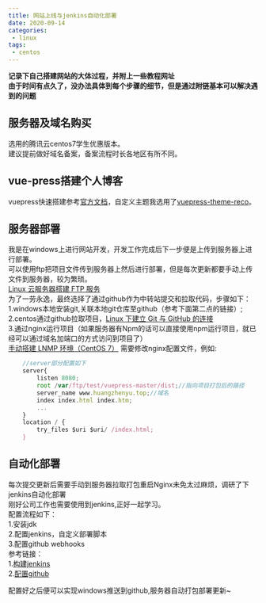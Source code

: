 ```yaml
---
title: 网站上线与jenkins自动化部署
date: 2020-09-14
categories:
 - linux
tags:
 - centos
---
```


**记录下自己搭建网站的大体过程，并附上一些教程网址**  
**由于时间有点久了，没办法具体到每个步骤的细节，但是通过附链基本可以解决遇到的问题**  

## 服务器及域名购买
选用的腾讯云centos7学生优惠版本。  
建议提前做好域名备案，备案流程时长各地区有所不同。
## vue-press搭建个人博客 
vuepress快速搭建参考[官方文档](https://vuepress.vuejs.org/zh/)，自定义主题我选用了[vuepress-theme-reco](https://vuepress-theme-reco.recoluan.com/)。
## 服务器部署
我是在windows上进行网站开发，开发工作完成后下一步便是上传到服务器上进行部署。     
可以使用ftp把项目文件传到服务器上然后进行部署，但是每次更新都要手动上传文件到服务器，较为繁琐。    
[Linux 云服务器搭建 FTP 服务](https://cloud.tencent.com/document/product/213/10912)  
为了一劳永逸，最终选择了通过github作为中转站提交和拉取代码，步骤如下：  
1.windows本地安装git,关联本地git仓库至github（参考下面第二点的链接）;  
2.centos通过github拉取项目，[Linux 下建立 Git 与 GitHub 的连接](https://www.cnblogs.com/woider/p/6533709.html)  
3.通过nginx运行项目（如果服务器有Npm的话可以直接使用npm运行项目，就已经可以通过域名加端口的方式访问到项目了）  
[手动搭建 LNMP 环境（CentOS 7）](https://cloud.tencent.com/document/product/213/38056)
需要修改nginx配置文件，例如:
```js
    //server部分配置如下
    server{
        listen 8080;
        root /var/ftp/test/vuepress-master/dist;//指向项目打包后的路径
        server_name www.huangzhenyu.top;//域名
        index index.html index.htm;
        ...
    }
    location / {
        try_files $uri $uri/ /index.html;
    }
```
## 自动化部署
每次提交更新后需要手动到服务器拉取打包重启Nginx未免太过麻烦，调研了下jenkins自动化部署  
刚好公司工作也需要使用到jenkins,正好一起学习。  
配置流程如下：  
1.安装jdk  
2.配置jenkins，自定义部署脚本  
3.配置github webhooks  
参考链接：  
1.[构建jenkins](https://www.cnblogs.com/loveyouyou616/p/8714544.html)  
2.[配置github](https://segmentfault.com/a/1190000019212628)  

配置好之后便可以实现windows推送到github,服务器自动打包部署更新~